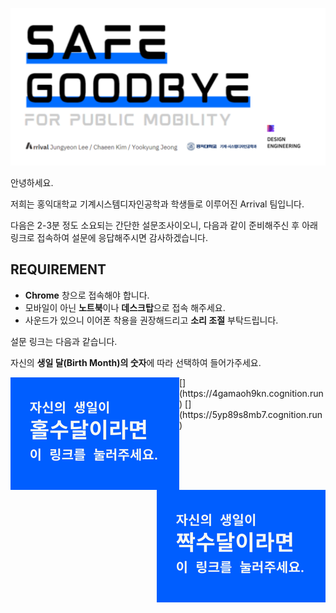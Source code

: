 ![](./assets/main.png)

안녕하세요. 

저희는 홍익대학교 기계시스템디자인공학과 학생들로 이루어진 Arrival 팀입니다.

다음은 2-3분 정도 소요되는 간단한 설문조사이오니, 다음과 같이 준비해주신 후 아래 링크로 접속하여 설문에 응답해주시면 감사하겠습니다.

## REQUIREMENT
- **Chrome** 창으로 접속해야 합니다.
- 모바일이 아닌 **노트북**이나 **데스크탑**으로 접속 해주세요.
- 사운드가 있으니 이어폰 착용을 권장해드리고 **소리 조절** 부탁드립니다.

설문 링크는 다음과 같습니다.

자신의 **생일 달(Birth Month)의 숫자**에 따라 선택하여 들어가주세요.

<p>
[<img src="./assets/l1.png" align= "left"/>](https://4gamaoh9kn.cognition.run)
[<img src="./assets/l2.png" align= "right"/>](https://5yp89s8mb7.cognition.run)
<p/>
